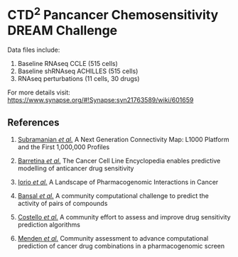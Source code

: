 
# CTD<sup>2</sup> Pancancer Chemosensitivity DREAM Challenge

Data files include:
1. Baseline RNAseq CCLE (515 cells)
2. Baseline shRNAseq ACHILLES (515 cells)
3. RNAseq perturbations (11 cells, 30 drugs)

For more details visit:
https://www.synapse.org/#!Synapse:syn21763589/wiki/601659

## References

1. [Subramanian *et al.*](https://www.cell.com/action/showPdf?pii=S0092-8674%2817%2931309-0)
A Next Generation Connectivity Map: L1000 Platform and the First 1,000,000 Profiles

2. [Barretina *et al.*](https://www.nature.com/articles/nature11003)
The Cancer Cell Line Encyclopedia enables predictive modelling of anticancer drug sensitivity

3. [Iorio *et al.*](https://www.cell.com/action/showPdf?pii=S0092-8674%2816%2930746-2)
 A Landscape of Pharmacogenomic Interactions in Cancer
 
4. [Bansal *et al.*](https://www.nature.com/articles/nbt.3052.pdf)
A community computational challenge to predict the activity of pairs of compounds

5. [Costello *et al.*](https://www.nature.com/articles/nbt.2877.pdf)
A community effort to assess and improve drug sensitivity prediction algorithms

6. [Menden *et al.*](https://www.nature.com/articles/s41467-019-09799-2.pdf)
Community assessment to advance computational prediction of cancer drug combinations in a pharmacogenomic screen
